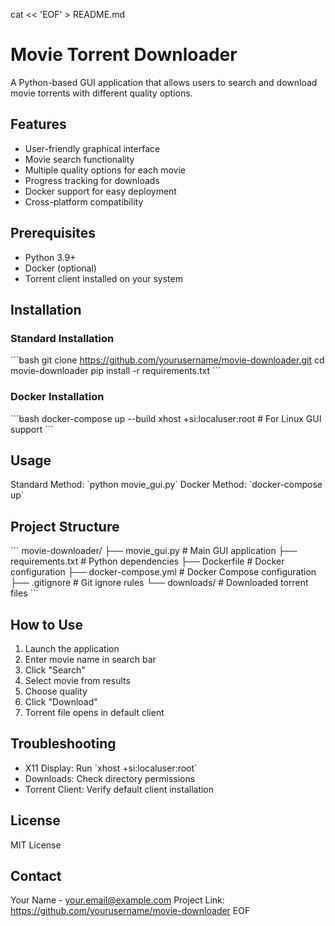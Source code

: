 cat << 'EOF' > README.md
# Movie Torrent Downloader

A Python-based GUI application that allows users to search and download movie torrents with different quality options.

## Features

- User-friendly graphical interface
- Movie search functionality
- Multiple quality options for each movie
- Progress tracking for downloads
- Docker support for easy deployment
- Cross-platform compatibility

## Prerequisites

- Python 3.9+
- Docker (optional)
- Torrent client installed on your system

## Installation

### Standard Installation
\`\`\`bash
git clone https://github.com/yourusername/movie-downloader.git
cd movie-downloader
pip install -r requirements.txt
\`\`\`

### Docker Installation
\`\`\`bash
docker-compose up --build
xhost +si:localuser:root  # For Linux GUI support
\`\`\`

## Usage

Standard Method: \`python movie_gui.py\`
Docker Method: \`docker-compose up\`

## Project Structure
\`\`\`
movie-downloader/
├── movie_gui.py        # Main GUI application
├── requirements.txt    # Python dependencies
├── Dockerfile         # Docker configuration
├── docker-compose.yml # Docker Compose configuration
├── .gitignore        # Git ignore rules
└── downloads/        # Downloaded torrent files
\`\`\`

## How to Use

1. Launch the application
2. Enter movie name in search bar
3. Click "Search"
4. Select movie from results
5. Choose quality
6. Click "Download"
7. Torrent file opens in default client

## Troubleshooting

- X11 Display: Run \`xhost +si:localuser:root\`
- Downloads: Check directory permissions
- Torrent Client: Verify default client installation

## License

MIT License

## Contact

Your Name - your.email@example.com
Project Link: https://github.com/yourusername/movie-downloader
EOF
